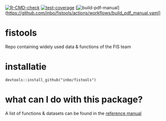 <!-- badges: start -->

[![R-CMD-check](https://github.com/inbo/fistools/actions/workflows/R-CMD-check.yaml/badge.svg)](https://github.com/inbo/fistools/actions/workflows/R-CMD-check.yaml) [![test-coverage](https://github.com/inbo/fistools/actions/workflows/test-coverage.yaml/badge.svg)](https://github.com/inbo/fistools/actions/workflows/test-coverage.yaml)
[![build-pdf-manual](https://github.com/inbo/fistools/actions/workflows/build_pdf_manual.yaml/badge.svg)](https://github.com/inbo/fistools/actions/workflows/build_pdf_manual.yaml]

<!-- badges: end -->

# fistools

Repo containing widely used data & functions of the FIS team

# installatie

```         
devtools::install_github("inbo/fistools")
```

# what can I do with this package?

A list of functions & datasets can be found in the [reference manual](https://docs.google.com/viewer?url=https://raw.githubusercontent.com/inbo/fistools/main/fistools.pdf)
